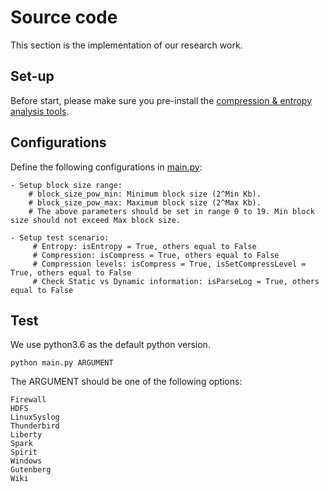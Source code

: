 # Source code
This section is the implementation of our research work.

## Set-up
Before start, please make sure you pre-install the [compression & entropy analysis tools](../tools/README.md).

## Configurations
Define the following configurations in [main.py](main.py):
    
    - Setup block size range: 
        # block_size_pow_min: Minimum block size (2^Min Kb).  
        # block_size_pow_max: Maximum block size (2^Max Kb).
        # The above parameters should be set in range 0 to 19. Min block size should not exceed Max block size. 
        
    - Setup test scenario:
         # Entropy: isEntropy = True, others equal to False
         # Compression: isCompress = True, others equal to False
         # Compression levels: isCompress = True, isSetCompressLevel = True, others equal to False
         # Check Static vs Dynamic information: isParseLog = True, others equal to False

## Test
We use python3.6 as the default python version.

    python main.py ARGUMENT
   
 The ARGUMENT should be one of the following options:
 
    Firewall
    HDFS
    LinuxSyslog
    Thunderbird
    Liberty
    Spark
    Spirit
    Windows
    Gutenberg
    Wiki
    
